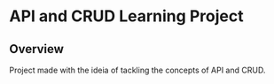 # API and CRUD Learning Project

## Overview

Project made with the ideia of tackling the concepts of API and CRUD.

